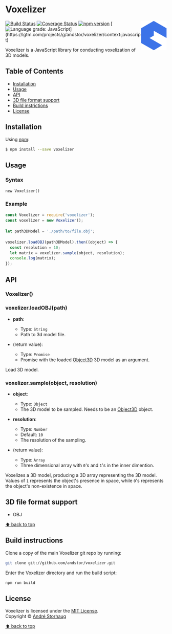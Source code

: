 # Voxelizer

<a href="https://github.com/andstor/voxelizer"><img
  src="media/voxel.png" alt="Normalize Logo"
  width="80" height="auto" align="right"></a>
  
[![Build Status](https://travis-ci.org/andstor/voxelizer.svg?branch=master)](https://travis-ci.org/andstor/voxelizer)
[![Coverage Status](https://coveralls.io/repos/github/andstor/voxelizer/badge.svg?branch=master)](https://coveralls.io/github/andstor/voxelizer?branch=master)
[![npm version](http://img.shields.io/npm/v/voxelizer.svg?style=flat)](https://npmjs.org/package/voxelizer "View this project on npm")
[![Language grade: JavaScript](https://img.shields.io/lgtm/grade/javascript/g/andstor/voxelizer.svg?)](https://lgtm.com/projects/g/andstor/voxelizer/context:javascript)

Voxelizer is a JavaScript library for conducting voxelization of 3D models.


## Table of Contents
  * [Installation](#installation)
  * [Usage](#usage)
  * [API](#api)
  * [3D file format support](#3d-file-format-support)
  * [Build instrictions](#build-instructions)
  * [License](#license)

## Installation

Using [npm](https://www.npmjs.com/):

```sh
$ npm install --save voxelizer
```

## Usage
### Syntax
```
new Voxelizer()
```

### Example
```js
const Voxelizer = require('voxelizer');
const voxelizer = new Voxelizer();

let path3DModel = './path/to/file.obj';

voxelizer.loadOBJ(path3DModel).then((object) => {
  const resolution = 10;
  let matrix = voxelizer.sample(object, resolution);
  console.log(matrix);
});

```

## API

### Voxelizer()

### voxelizer.loadOBJ(path)
- **path**:
  - Type: `String`
  - Path to 3d model file.

- (return value):
  - Type: `Promise`
  - Promise with the loaded [Object3D](https://threejs.org/docs/#api/en/core/Object3D) 3D model as an argument.

Load  3D model.

### voxelizer.sample(object, resolution)
- **object**:
  - Type: `Object`
  - The 3D model to be sampled. Needs to be an [Object3D](https://threejs.org/docs/#api/en/core/Object3D) object.

- **resolution**:
  - Type: `Number`
  - Default: `10`
  - The resolution of the sampling.

- (return value):
  - Type: `Array`
  - Three dimensional array with `0`'s and `1`'s in the inner dimention.

Voxelizes a 3D model, producing a 3D array representing the 3D model.
Values of `1` represents the object's presence in space, while `0`'s represents the object's non-existence in space.

## 3D file format support
* OBJ

[⬆ back to top](#voxelizer)

## Build instructions

Clone a copy of the main Voxelizer git repo by running:

```bash
git clone git://github.com/andstor/voxelizer.git
```

Enter the Voxelizer directory and run the build script:
```bash
npm run build
```

## License

Voxelizer is licensed under the [MIT License](https://github.com/andstor/voxelizer/blob/master/LICENSE).  
Copyright © [André Storhaug](https://github.com/andstor)

[⬆ back to top](#voxelizer)
